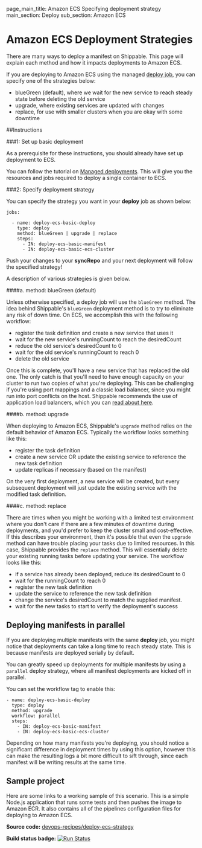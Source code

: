 page_main_title: Amazon ECS Specifying deployment strategy
main_section: Deploy
sub_section: Amazon ECS

# Amazon ECS Deployment Strategies

There are many ways to deploy a manifest on Shippable. This page will explain each method and how it impacts deployments to Amazon ECS.

If you are deploying to Amazon ECS using the managed [deploy job](/platform/workflow/job/deploy/), you can specify one of the strategies below:

- blueGreen (default), where we wait for the new service to reach steady state before deleting the old service
- upgrade, where existing services are updated with changes
- replace, for use with smaller clusters when you are okay with some downtime

##Instructions

###1: Set up basic deployment

As a prerequisite for these instructions, you should already have set up deployment to ECS.

You can follow the tutorial on [Managed deployments](/deploy/amazon-ecs/). This will give you the resources and jobs required to deploy a single container to ECS.

###2: Specify deployment strategy

You can specify the strategy you want in your **deploy** job as shown below:

```
jobs:

  - name: deploy-ecs-basic-deploy
    type: deploy
    method: blueGreen | upgrade | replace
    steps:
      - IN: deploy-ecs-basic-manifest
      - IN: deploy-ecs-basic-ecs-cluster
```

Push your changes to your **syncRepo** and your next deployment will follow the specified strategy!

A description of various strategies is given below.

####a. method: blueGreen (default)

Unless otherwise specified, a deploy job will use the `blueGreen` method.  The idea behind Shippable's `blueGreen` deployment method is to try to eliminate any risk of down time.  On ECS, we accomplish this with the following workflow:

- register the task definition and create a new service that uses it
- wait for the new service's runningCount to reach the desiredCount
- reduce the old service's desiredCount to 0
- wait for the old service's runningCount to reach 0
- delete the old service

Once this is complete, you'll have a new service that has replaced the old one.  The only catch is that you'll need to have enough capacity on your cluster to run two copies of what you're deploying.  This can be challenging if you're using port mappings and a classic load balancer, since you might run into port conflicts on the host.  Shippable recommends the use of application load balancers, which you can [read about here](/deploy/amazon-ecs-elb-alb).

####b. method: upgrade

When deploying to Amazon ECS, Shippable's `upgrade` method relies on the default behavior of Amazon ECS.  Typically the workflow looks something like this:

- register the task definition
- create a new service OR update the existing service to reference the new task definition
- update replicas if necessary (based on the manifest)

On the very first deployment, a new service will be created, but every subsequent deployment will just update the existing service with the modified task definition.

####c. method: replace

There are times when you might be working with a limited test environment where you don't care if there are a few minutes of downtime during deployments, and you'd prefer to keep the cluster small and cost-effective.  If this describes your environment, then it's possible that even the `upgrade` method can have trouble placing your tasks due to limited resources.  In this case, Shippable provides the `replace` method.  This will essentially delete your existing running tasks before updating your service.  The workflow looks like this:

- if a service has already been deployed, reduce its desiredCount to 0
- wait for the runningCount to reach 0
- register the new task definition
- update the service to reference the new task definition
- change the service's desiredCount to match the supplied manifest.
- wait for the new tasks to start to verify the deployment's success


## Deploying manifests in parallel

If you are deploying multiple manifests with the same **deploy** job, you might notice that deployments can take a long time to reach steady state. This is because manifests are deployed serially by default.

You can greatly speed up deployments for multiple manifests by using a `parallel` deploy strategy, where all manifest deployments are kicked off in parallel.

You can set the workflow tag to enable this:

```
- name: deploy-ecs-basic-deploy
  type: deploy
  method: upgrade
  workflow: parallel
  steps:
    - IN: deploy-ecs-basic-manifest
    - IN: deploy-ecs-basic-ecs-cluster
```

Depending on how many manifests you're deploying, you should notice a significant difference in deployment times by using this option, however this can make the resulting logs a bit more difficult to sift through, since each manifest will be writing results at the same time.

## Sample project

Here are some links to a working sample of this scenario. This is a simple Node.js application that runs some tests and then pushes
the image to Amazon ECR. It also contains all of the pipelines configuration files for deploying to Amazon ECS.

**Source code:**  [devops-recipes/deploy-ecs-strategy](https://github.com/devops-recipes/deploy-ecs-strategy)

**Build status badge:** [![Run Status](https://api.shippable.com/projects/58f94cc57e84cc070041e5a0/badge?branch=master)](https://app.shippable.com/github/devops-recipes/deploy-ecs-strategy)

